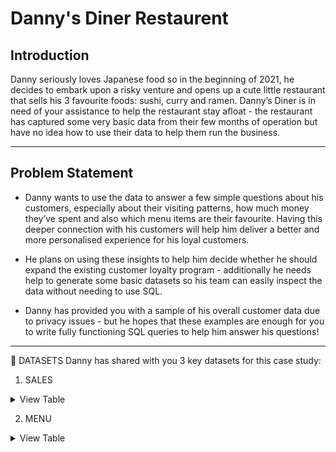 # Danny's Diner Restaurent

## Introduction
Danny seriously loves Japanese food so in the beginning of 2021, he decides to embark upon a risky venture and opens up a cute little restaurant that sells his 3 favourite foods: sushi, curry and ramen.
Danny’s Diner is in need of your assistance to help the restaurant stay afloat - the restaurant has captured some very basic data from their few months of operation but have no idea how to use their data to help them run the business.
***

## Problem Statement
* Danny wants to use the data to answer a few simple questions about his customers, especially about their visiting patterns, how much money they’ve spent and also which menu items are their favourite. Having this deeper connection with his customers will help him deliver a better and more personalised experience for his loyal customers.

* He plans on using these insights to help him decide whether he should expand the existing customer loyalty program - additionally he needs help to generate some basic datasets so his team can easily inspect the data without needing to use SQL.

* Danny has provided you with a sample of his overall customer data due to privacy issues - but he hopes that these examples are enough for you to write fully functioning SQL queries to help him answer his questions!
***

📁 DATASETS
Danny has shared with you 3 key datasets for this case study:

1. SALES
<details>
  <summary>View Table</summary>
  The sales table captures all customer_id level purchases with an corresponding order_date and product_id information for when and what menu items were ordered.
	
| customer_id	| order_date |	product_id |
| --- 	| ---  | --- |
| A |	2021-01-01 |	1 |
| A |	2021-01-01 |	2 |
| A |	2021-01-07 |	2 |
| A |	2021-01-10 |	3 |
| A |	2021-01-11 |	3 |
| A |	2021-01-11 |	3 |
| B |	2021-01-01 |	2 |
| B |	2021-01-02 |	2 |
| B |	2021-01-04 |	1 |
| B |	2021-01-11 |	1 |
| B |	2021-01-16 |	3 |
| B |	2021-02-01 |	3 |
| C |	2021-01-01 |	3 |
| C |   2021-01-01 |	3 |
| C |   2021-01-07 |	3 |
</details>

2. MENU
<details>
  <summary>View Table</summary>
The menu table maps the product_id to the actual product_name and price of each menu item.
| product_id |	product_name |	price |
| --- | --- | --- |
| 1	| sushi | 10 |
| 2	| curry |	15 |
| 3	| ramen |	12 |

<details>
	
3. MEMBERS
<details>
  <summary>View Table</summary>
The final members table captures the join_date when a customer_id joined the beta version of the Danny’s Diner loyalty program.
| customer_id |	join_date |
| --- | --- | 
| A |	2021-01-07 |
| B |	2021-01-09	|
<details>
	
💬 CASE STUDY QUESTIONS
* What is the total amount each customer spent at the restaurant?
* How many days has each customer visited the restaurant?
* What was the first item from the menu purchased by each customer?
* What is the most purchased item on the menu and how many times was it purchased by all customers?
* Which item was the most popular for each customer?
* Which item was purchased first by the customer after they became a member?
* Which item was purchased just before the customer became a member?
* What is the total items and amount spent for each member before they became a member?
* If each $1 spent equates to 10 points and sushi has a 2x points multiplier - how many points would each customer have?
* In the first week after a customer joins the program (including their join date) they earn 2x points on all items, not just sushi - how many points do customer A and B have at the end of January?

🎯 INSIGHTS GENERATED
* Ramen was the most favorite dish/ ordered item by all the customers with ordered 8 times.
* Customer with Id 'A' ordered the most while Customer with ID 'B' spent the least amount
* Customer with Id 'B' visited more in the restaurant i.e., 6 times.



## Detailed Analysis with MySQL Query

### Danny has shared with you 3 key datasets for this case study:

* sales
* menu
* members
```SQL
CREATE SCHEMA dannys_diner;
USE dannys_diner;

CREATE TABLE sales (
  customer_id VARCHAR(1),
  order_date DATE,
  product_id INTEGER
);

INSERT INTO sales
  (customer_id, order_date, product_id)
VALUES
  ('A', '2021-01-01', '1'),
  ('A', '2021-01-01', '2'),
  ('A', '2021-01-07', '2'),
  ('A', '2021-01-10', '3'),
  ('A', '2021-01-11', '3'),
  ('A', '2021-01-11', '3'),
  ('B', '2021-01-01', '2'),
  ('B', '2021-01-02', '2'),
  ('B', '2021-01-04', '1'),
  ('B', '2021-01-11', '1'),
  ('B', '2021-01-16', '3'),
  ('B', '2021-02-01', '3'),
  ('C', '2021-01-01', '3'),
  ('C', '2021-01-01', '3'),
  ('C', '2021-01-07', '3');
 

CREATE TABLE menu (
  product_id INTEGER,
  product_name VARCHAR(5),
  price INTEGER
);

INSERT INTO menu
  (product_id, product_name, price)
VALUES
  ('1', 'sushi', '10'),
  ('2', 'curry', '15'),
  ('3', 'ramen', '12');
  

CREATE TABLE members (
  customer_id VARCHAR(1),
  join_date DATE
);

INSERT INTO members
  (customer_id, join_date)
VALUES
  ('A', '2021-01-07'),
  ('B', '2021-01-09');
```

[DBFiddle Link For Schema](https://www.db-fiddle.com/f/2rM8RAnq7h5LLDTzZiRWcd/138)

You can inspect the entity relationship diagram and example data below.

<img src="https://github.com/MrKapoor95/SQL_Project/blob/main/Case%20Study%20%231%20-%20Danny's%20Diner/CaseStudy%201%20Schema.png" width=50% height=50%>


***

## Case Study Questions

I am using MySQL for querying the following case study questions.

### 1 What is the total amount each customer spent at the restaurant?

```sql
SELECT
	s.customer_id,	sum(m.price) as "amount"
FROM 
	dannys_diner.sales as s
JOIN 
	dannys_diner.menu as m on s.product_id = m.product_id
GROUP BY 
	s.customer_id
ORDER BY 
	Amount DESC;
```
Output
| customer_id    | amount   |
| :---:   | :---: |
| A | 76  |
| B | 74  |
| C | 36  |

### 2 How many days has each customer visited the restaurant?

```sql
SELECT 
	s.customer_id, count(DISTINCT s.order_date) as "count"
FROM
    dannys_diner.sales as s
GROUP BY 
	s.customer_id
ORDER BY 
	 s.customer_id;

```
Output
| customer_id    | count   |
| :---:   | :---: |
| A | 4  |
| B | 6  |
| C | 2  |

3 What was the first item from the menu purchased by each customer?

```sql
SELECT
	s.customer_id,
    m.product_name
FROM 
	dannys_diner.sales as s
JOIN 
	dannys_diner.menu as m
    on s.product_id = m.product_id
GROUP BY 
	s.customer_id;
```
Output
| customer_id    | product_id   |
| :---:   | :---: |
| A | sushi  |  
| B | curry  |
| C | ramen  |

4 What is the most purchased item on the menu and how many times was it purchased by all customers?

```sql
SELECT 
	m.product_name, count(s.product_id) as order_count
FROM 
	dannys_diner.sales as s
INNER JOIN 
	dannys_diner.menu as m ON s.product_id=m.product_id
GROUP BY m.product_name
ORDER BY order_count desc
limit 1;
```
Using Rank()
```sql
SELECT product_name, order_count
FROM (
	SELECT
	m.product_name, count(s.product_id) as order_count,
    RANK() OVER(ORDER BY s.product_id DESC) as order_rank
	FROM 
	dannys_diner.sales as s
	INNER JOIN 
	dannys_diner.menu as m ON s.product_id=m.product_id
	GROUP BY m.product_name) as item_count
WHERE order_rank = 1;
```
Output
| product_name    | order_count   |
| :---:   | :---: |
| ramen | 8  | 


5 Which item was the most popular for each customer?

```sql
SELECT 
	customer_id, product_name
FROM
	(SELECT 
		s.customer_id, s.product_id, m.product_name, count(s.product_id) as order_count,
   		rank() OVER(PARTITION BY s.customer_id ORDER BY count(s.product_id) DESC) as ranking
	FROM 
		dannys_diner.sales as s
	INNER JOIN 
		dannys_diner.menu as m ON s.product_id=m.product_id
	GROUP BY s.customer_id, s.product_id) as order_ranking
WHERE ranking = 1
ORDER BY customer_id
;
```
Output
| customer_id    | product_name   |
| :---:   | :---: |
| A | ramen  |  
| B | curry  |
| B | sushi  |
| B | ramen  |
| C | ramen  |

6 Which item was purchased first by the customer after they became a member?

```sql
SELECT 
	customer_id, product_name
FROM
	(SELECT 
		s.customer_id, s.product_id, m.product_name, s.order_date ,
		rank() OVER(PARTITION BY s.customer_id ORDER BY s.order_date) as ranking
	FROM 
		dannys_diner.menu as m 
	JOIN 
		dannys_diner.sales as s ON s.product_id=m.product_id
	JOIN 
		dannys_diner.members as mb ON s.customer_id=mb.customer_id
	WHERE 
		s.order_date >=mb.join_date) as order_ranking
where ranking=1 ;
```
Output
| customer_id    | product_name   |
| :---:   | :---: |
| A | curry  |  
| B | sushi  |

7 Which item was purchased just before the customer became a member?

```sql
SELECT 
	customer_id, product_name
FROM
	(SELECT 
		s.customer_id, s.product_id, m.product_name, s.order_date ,
		rank() OVER(PARTITION BY s.customer_id ORDER BY s.order_date desc) as ranking
	FROM 
		dannys_diner.menu as m 
	JOIN 
		dannys_diner.sales as s ON s.product_id=m.product_id
	JOIN 
		dannys_diner.members as mb ON s.customer_id=mb.customer_id
	WHERE 
		s.order_date < mb.join_date) as order_ranking
where ranking=1 ;
```
Output
| customer_id    | product_name   |
| :---:   | :---: |
| A | sushi  |  
| A | curry  |  
| B | sushi  |

8 What is the total items and amount spent for each member before they became a member?

```sql
SELECT 
	s.customer_id,
	COUNT(s.product_id) AS item_count,
	SUM(m.price) AS amount
FROM 
	dannys_diner.menu AS m
JOIN 
	dannys_diner.sales AS s ON s.product_id = m.product_id
JOIN 
	dannys_diner.members AS mb ON s.customer_id = mb.customer_id
WHERE
	s.order_date < mb.join_date
GROUP BY 
	s.customer_id ;
```
Output
| customer_id    | item_count   | Amount   |
| :---:   | :---: | :---: |
| B | 3  | 40  |  
| A | 2  | 25  |  

9 If each $1 spent equates to 10 points and sushi has a 2x points multiplier - how many points would each customer have?

```sql
SELECT 
	customer_id, sum(points) as Total_Points
FROM
	(SELECT customer_id, product_name, amount, 
	  	CASE WHEN product_name="sushi" THEN amount*20 ELSE amount*10 END as Points
	 FROM
	       (SELECT 
			s.customer_id,
			m.product_name,
			SUM(m.price) AS amount
		FROM 
			dannys_diner.menu AS m
		JOIN 
			dannys_diner.sales AS s ON s.product_id = m.product_id
		GROUP BY customer_id, m.product_name) 
		as amount_spent) 
	as points
GROUP BY customer_id ;
```
Output
| customer_id    | Total_points   |
| :---:   | :---: |
| A | 860  |  
| A | 940  |  
| B | 360  |

10 In the first week after a customer joins the program (including their join date) they earn 2x points on all items, not just sushi - how many points do customer A and B have at the end of January?

```sql
SELECT 
	s.customer_id,
	SUM(CASE 
		WHEN (s.order_date >= mb.join_date) AND (s.order_date <= "2021-01-31") THEN  price*20
            	WHEN (s.order_date < mb.join_date) AND (m.product_name="sushi") THEN price*20 ELSE price*10
	    END) as Points
FROM 
	dannys_diner.menu AS m
JOIN 
	dannys_diner.sales AS s ON s.product_id = m.product_id
JOIN 
	dannys_diner.members AS mb ON s.customer_id = mb.customer_id
GROUP BY s.customer_id ;
```
Output
| customer_id    | Total_points   |
| :---:   | :---: |
| A | 1060  |  
| B | 1370  | 
